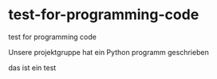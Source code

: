 # test-for-programming-code
test for programming code

Unsere projektgruppe hat ein Python programm geschrieben


das ist ein test
